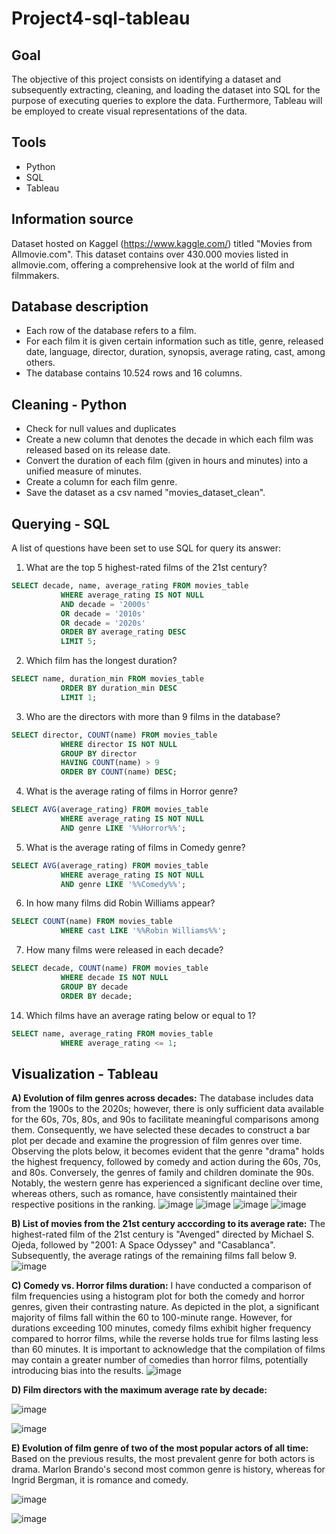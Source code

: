 # Project4-sql-tableau
## Goal
The objective of this project consists on identifying a dataset and subsequently extracting, cleaning, and loading the dataset into SQL for the purpose of executing queries to explore the data. 
Furthermore, Tableau will be employed to create visual representations of the data.

## Tools
- Python 
- SQL
- Tableau

## Information source
Dataset hosted on Kaggel (https://www.kaggle.com/) titled "Movies from Allmovie.com". This dataset contains over 430.000 movies listed in allmovie.com, offering a comprehensive look at the world of film and filmmakers.

## Database description
- Each row of the database refers to a film.
- For each film it is given certain information such as title, genre, released date, language, director, duration, synopsis, average rating, cast, among others.
- The database contains 10.524 rows and 16 columns.

## Cleaning - Python
- Check for null values and duplicates
- Create a new column that denotes the decade in which each film was released based on its release date.
- Convert the duration of each film (given in hours and minutes) into a unified measure of minutes.
- Create a column for each film genre. 
- Save the dataset as a csv named "movies_dataset_clean".

## Querying - SQL
A list of questions have been set to use SQL for query its answer:
1. What are the top 5 highest-rated films of the 21st century?
``` SQL
SELECT decade, name, average_rating FROM movies_table 
           WHERE average_rating IS NOT NULL
           AND decade = '2000s'
           OR decade = '2010s'
           OR decade = '2020s'
           ORDER BY average_rating DESC
           LIMIT 5;
 ```
2. Which film has the longest duration?
``` SQL
SELECT name, duration_min FROM movies_table 
           ORDER BY duration_min DESC
           LIMIT 1;
 ```
3. Who are the directors with more than 9 films in the database?
``` SQL
SELECT director, COUNT(name) FROM movies_table 
           WHERE director IS NOT NULL
           GROUP BY director
           HAVING COUNT(name) > 9
           ORDER BY COUNT(name) DESC;
 ```
4. What is the average rating of films in Horror genre?
``` SQL
SELECT AVG(average_rating) FROM movies_table 
           WHERE average_rating IS NOT NULL
           AND genre LIKE '%%Horror%%';
 ```
5. What is the average rating of films in Comedy genre?
``` SQL
SELECT AVG(average_rating) FROM movies_table 
           WHERE average_rating IS NOT NULL
           AND genre LIKE '%%Comedy%%';
 ```
6. In how many films did Robin Williams appear?
``` SQL
SELECT COUNT(name) FROM movies_table 
           WHERE cast LIKE '%%Robin Williams%%';
 ```
7. How many films were released in each decade?
``` SQL
SELECT decade, COUNT(name) FROM movies_table 
           WHERE decade IS NOT NULL
           GROUP BY decade
           ORDER BY decade;
 ```
14. Which films have an average rating below or equal to 1?
``` SQL
SELECT name, average_rating FROM movies_table 
           WHERE average_rating <= 1;
 ```
 
## Visualization - Tableau
**A) Evolution of film genres across decades:**
The database includes data from the 1900s to the 2020s; however, there is only sufficient data available for the 60s, 70s, 80s, and 90s to facilitate meaningful comparisons among them. Consequently, we have selected these decades to construct a bar plot per decade and examine the progression of film genres over time.
Observing the plots below, it becomes evident that the genre "drama" holds the highest frequency, followed by comedy and action during the 60s, 70s, and 80s. Conversely, the genres of family and children dominate the 90s. Notably, the western genre has experienced a significant decline over time, whereas others, such as romance, have consistently maintained their respective positions in the ranking.
![image](https://github.com/laumosa/Project4-sql-tableau/assets/83134591/d8c31384-84f7-4d4d-a83c-ddafb0e36ae1)
![image](https://github.com/laumosa/Project4-sql-tableau/assets/83134591/5ea6c7b9-4966-4b53-898b-e94b75611e51)
![image](https://github.com/laumosa/Project4-sql-tableau/assets/83134591/d7bd592d-a5a0-4e7e-a578-8086507fd567)
![image](https://github.com/laumosa/Project4-sql-tableau/assets/83134591/bd8ae275-746e-413c-a662-df3b93a9bed0)

**B) List of movies from the 21st century acccording to its average rate:**
The highest-rated film of the 21st century is "Avenged" directed by Michael S. Ojeda, followed by "2001: A Space Odyssey" and "Casablanca". Subsequently, the average ratings of the remaining films fall below 9.
![image](https://github.com/laumosa/Project4-sql-tableau/assets/83134591/4d6de8b5-d620-4354-9b75-4d5ed552f051)

**C) Comedy vs. Horror films duration:**
I have conducted a comparison of film frequencies using a histogram plot for both the comedy and horror genres, given their contrasting nature. As depicted in the plot, a significant majority of films fall within the 60 to 100-minute range. However, for durations exceeding 100 minutes, comedy films exhibit higher frequency compared to horror films, while the reverse holds true for films lasting less than 60 minutes. It is important to acknowledge that the compilation of films may contain a greater number of comedies than horror films, potentially introducing bias into the results.
![image](https://github.com/laumosa/Project4-sql-tableau/assets/83134591/3405e679-6f79-45c2-8fed-cba0e5d528ad)

**D) Film directors with the maximum average rate by decade:**

![image](https://github.com/laumosa/Project4-sql-tableau/assets/83134591/c82987e5-14f1-4227-829d-4dbd249dcc76)

![image](https://github.com/laumosa/Project4-sql-tableau/assets/83134591/affc1d37-9e98-41a2-84aa-9b523f76b6db)

**E) Evolution of film genre of two of the most popular actors of all time:**
Based on the previous results, the most prevalent genre for both actors is drama. Marlon Brando's second most common genre is history, whereas for Ingrid Bergman, it is romance and comedy.

![image](https://github.com/laumosa/Project4-sql-tableau/assets/83134591/4260e5b7-4e77-4b63-bf6c-8ddb9b029a3c)

![image](https://github.com/laumosa/Project4-sql-tableau/assets/83134591/04a191b5-c14b-46aa-812f-b424bd4f0272)


